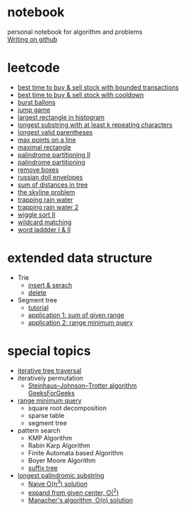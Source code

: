 # notebook
personal notebook for algorithm and problems  
[Writing on github](https://help.github.com/categories/writing-on-github/)

# leetcode
- [best time to buy & sell stock with bounded transactions](leetcode-best-time-to-buy-and-sell-stock-with-bounded-transactions.md)
- [best time to buy & sell stock with cooldown](leetcode-best-time-to-buy-and-sell-stock-with-cooldown.md)
- [burst ballons](leetcode-burst-ballons.md)
- [jump game](leetcode-jump-game.md)
- [largest rectangle in histogram](leetcode-largest-rectangle-in-histogram.md)
- [longest substring with at least k repeating characters](leetcode-longest-substring-with-at-least-k-repeating-characters.md)
- [longest valid parentheses](leetcode-longest-valid-parentheses.md)
- [max points on a line](leetcode-max-points-on-a-line.md)
- [maximal rectangle](leetcode-maximal-rectangle.md)
- [palindrome partitioning II](leetcode-palindrome-partitioning-ii.md)
- [palindrome partitioning](leetcode-palindrome-partitioning.md)
- [remove boxes](leetcode-remove-boxes.md)
- [russian doll envelopes](leetcode-russian-doll-envelopes.md)
- [sum of distances in tree](leetcode-sum-of-distances-in-tree.md)
- [the skyline problem](leetcode-the-skyline-problem.md)
- [trapping rain water](leetcode-trapping-rain-water.md)
- [trapping rain water 2](leetcode-trapping-rain-water-ii.md)
- [wiggle sort II](leetcode-wiggle-sort-ii.md)
- [wildcard matching](leetcode-wildcard-matching.md)
- [word laddder I & II](leetcode-word-ladder.md)


# extended data structure
- Trie
  - [insert & serach](https://www.geeksforgeeks.org/trie-insert-and-search/)  
  - [delete](https://www.geeksforgeeks.org/trie-delete/)
- Segment tree
  - [tutorial](https://www.hackerearth.com/practice/data-structures/advanced-data-structures/segment-trees/tutorial/)
  - [application 1: sum of given range](https://www.geeksforgeeks.org/segment-tree-set-1-sum-of-given-range/)
  - [application 2: range minimum query](https://www.geeksforgeeks.org/segment-tree-set-1-range-minimum-query/)

# special topics
- [iterative tree traversal](pre-in-post-order-traveral.md)
- iteratively permutation
  - [Steinhaus–Johnson–Trotter algorithm](https://en.wikipedia.org/wiki/Steinhaus–Johnson–Trotter_algorithm)  
  [GeeksForGeeks](https://www.geeksforgeeks.org/johnson-trotter-algorithm/)
- [range minimum query](range-sum-minimum-query.md)
  - square root decomposition
  - sparse table
  - segment tree
- pattern search
  - KMP Algorithm
  - Rabin Karp Algorithm
  - Finite Automata based Algorithm
  - Boyer Moore Algorithm
  - [suffix tree](https://www.geeksforgeeks.org/pattern-searching-set-8-suffix-tree-introduction/)
- [longest palindromic substring](https://en.wikipedia.org/wiki/Longest_palindromic_substring)
  - [Naive O(n<sup>3</sup>) solution](https://www.geeksforgeeks.org/longest-palindrome-substring-set-1/)
  - [expand from given center, O(<sup>2</sup>)](https://www.geeksforgeeks.org/longest-palindromic-substring-set-2/)
  - [Manacher's algorithm, O(n) solution](https://www.geeksforgeeks.org/manachers-algorithm-linear-time-longest-palindromic-substring-part-1/)
